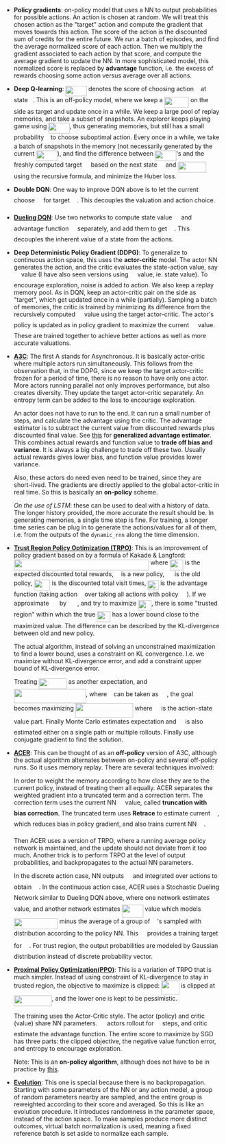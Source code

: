 * **Policy gradients**: on-policy model that uses a NN to output probabilities for possible actions. An action is chosen at random. We will treat this chosen action as the "target" action and compute the gradient that moves towards this action. The score of the action is the discounted sum of credits for the entire future. We run a batch of episodes, and find the average normalized score of each action. Then we multiply the gradient associated to each action by that score, and compute the average gradient to update the NN. In more sophisticated model, this normalized score is replaced by **advantage** function, i.e. the excess of rewards choosing some action versus average over all actions.

* **Deep Q-learning**: <img src="/summaries/tex/a18656976616796e481e7c608b8a2b40.svg?invert_in_darkmode&sanitize=true" align=middle width=49.48137479999998pt height=24.65753399999998pt/> denotes the score of choosing action <img src="/summaries/tex/44bc9d542a92714cac84e01cbbb7fd61.svg?invert_in_darkmode&sanitize=true" align=middle width=8.68915409999999pt height=14.15524440000002pt/> at state <img src="/summaries/tex/6f9bad7347b91ceebebd3ad7e6f6f2d1.svg?invert_in_darkmode&sanitize=true" align=middle width=7.7054801999999905pt height=14.15524440000002pt/>. This is an off-policy model, where we keep a <img src="/summaries/tex/842b11457ed5ff9ab2dd00f530758441.svg?invert_in_darkmode&sanitize=true" align=middle width=57.03846389999999pt height=24.65753399999998pt/> on the side as target and update once in a while. We keep a large pool of replay memories, and take a subset of snapshots. An explorer keeps playing game using <img src="/summaries/tex/a18656976616796e481e7c608b8a2b40.svg?invert_in_darkmode&sanitize=true" align=middle width=49.48137479999998pt height=24.65753399999998pt/>, thus generating memories, but still has a small probability <img src="/summaries/tex/9ae7733dac2b7b4470696ed36239b676.svg?invert_in_darkmode&sanitize=true" align=middle width=7.66550399999999pt height=14.15524440000002pt/> to choose suboptimal action. Every once in a while, we take a batch of snapshots in the memory (not necessarily generated by the current <img src="/summaries/tex/a18656976616796e481e7c608b8a2b40.svg?invert_in_darkmode&sanitize=true" align=middle width=49.48137479999998pt height=24.65753399999998pt/>), and find the difference between <img src="/summaries/tex/a18656976616796e481e7c608b8a2b40.svg?invert_in_darkmode&sanitize=true" align=middle width=49.48137479999998pt height=24.65753399999998pt/>'s and the freshly computed target <img src="/summaries/tex/1afcdb0f704394b16fe85fb40c45ca7a.svg?invert_in_darkmode&sanitize=true" align=middle width=12.99542474999999pt height=22.465723500000017pt/> based on the next state <img src="/summaries/tex/675c2f5707a1fa7050c12adc1872ba32.svg?invert_in_darkmode&sanitize=true" align=middle width=11.49544109999999pt height=24.7161288pt/> and <img src="/summaries/tex/66d2128ab46ccd9ec45608a85cf67f31.svg?invert_in_darkmode&sanitize=true" align=middle width=66.26221304999999pt height=24.7161288pt/> using the recursive formula, and minimize the Huber loss. 

* **Double DQN**: One way to improve DQN above is to let the current <img src="/summaries/tex/1afcdb0f704394b16fe85fb40c45ca7a.svg?invert_in_darkmode&sanitize=true" align=middle width=12.99542474999999pt height=22.465723500000017pt/> choose <img src="/summaries/tex/4fc63d27626433f23e36eca761bac52b.svg?invert_in_darkmode&sanitize=true" align=middle width=12.47911664999999pt height=24.7161288pt/> for target <img src="/summaries/tex/1afcdb0f704394b16fe85fb40c45ca7a.svg?invert_in_darkmode&sanitize=true" align=middle width=12.99542474999999pt height=22.465723500000017pt/>. This decouples the valuation and action choice.

* [**Dueling DQN**](https://arxiv.org/pdf/1511.06581.pdf): Use two networks to compute state value <img src="/summaries/tex/a9a3a4a202d80326bda413b5562d5cd1.svg?invert_in_darkmode&sanitize=true" align=middle width=13.242037049999992pt height=22.465723500000017pt/> and advantage function <img src="/summaries/tex/53d147e7f3fe6e47ee05b88b166bd3f6.svg?invert_in_darkmode&sanitize=true" align=middle width=12.32879834999999pt height=22.465723500000017pt/> separately, and add them to get <img src="/summaries/tex/1afcdb0f704394b16fe85fb40c45ca7a.svg?invert_in_darkmode&sanitize=true" align=middle width=12.99542474999999pt height=22.465723500000017pt/>. This decouples the inherent value of a state from the actions.

* **Deep Deterministic Policy Gradient (DDPG)**: To generalize to continuous action space, this uses the **actor-critic** model. The actor NN generates the action, and the critic evaluates the state-action value, say <img src="/summaries/tex/1afcdb0f704394b16fe85fb40c45ca7a.svg?invert_in_darkmode&sanitize=true" align=middle width=12.99542474999999pt height=22.465723500000017pt/> value (I have also seen versions using <img src="/summaries/tex/a9a3a4a202d80326bda413b5562d5cd1.svg?invert_in_darkmode&sanitize=true" align=middle width=13.242037049999992pt height=22.465723500000017pt/> value, ie. state value). To encourage exploration, noise is added to action. We also keep a replay memory pool. As in DQN, keep an actor-critic pair on the side as "target", which get updated once in a while (partially). Sampling a batch of memories, the critic is trained by minimizing its difference from the recursively computed <img src="/summaries/tex/1afcdb0f704394b16fe85fb40c45ca7a.svg?invert_in_darkmode&sanitize=true" align=middle width=12.99542474999999pt height=22.465723500000017pt/> value using the target actor-critic. The actor's policy is updated as in policy gradient to maximize the current <img src="/summaries/tex/1afcdb0f704394b16fe85fb40c45ca7a.svg?invert_in_darkmode&sanitize=true" align=middle width=12.99542474999999pt height=22.465723500000017pt/> value. These are trained together to achieve better actions as well as more accurate valuations.

* [**A3C**](https://arxiv.org/pdf/1602.01783.pdf): The first A stands for Asynchronous. It is basically actor-critic where multiple actors run simultaneously. This follows from the observation that, in the DDPG, since we keep the target actor-critic frozen for a period of time, there is no reason to have only one actor. More actors running parallel not only improves performance, but also creates diversity. They update the target actor-critic separately. An entropy term can be added to the loss to encourage exploration.

  An actor does not have to run to the end. It can run a small number of steps, and calculate the advantage using the critic. The advantage estimator is to subtract the current value from discounted rewards plus discounted final value. See [this](https://arxiv.org/pdf/1506.02438.pdf) for **generalized advantage estimator**. This combines actual rewards and function value to **trade off bias and variance**. It is always a big challenge to trade off these two. Usually actual rewards gives lower bias, and function value provides lower variance.

  Also, these actors do need even need to be trained, since they are short-lived. The gradients are directly applied to the global actor-critic in real time. So this is basically an **on-policy** scheme.

  *On the use of LSTM*: these can be used to deal with a history of data. The longer history provided, the more accurate the result should be. In generating memories, a single time step is fine. For training, a longer time series can be plug in to generate the actions/values for all of them, i.e. from the outputs of the `dynamic_rnn` along the time dimension.

* [**Trust Region Policy Optimization (TRPO)**](https://arxiv.org/pdf/1502.05477.pdf): This is an improvement of policy gradient based on by a formula of Kakade & Langford: <img src="/summaries/tex/9cd73f80aa22026eb53f5e739297236c.svg?invert_in_darkmode&sanitize=true" align=middle width=315.04670834999996pt height=24.657735299999988pt/>
  where <img src="/summaries/tex/0dbce69b8c8447ed21986f6cb4672cd2.svg?invert_in_darkmode&sanitize=true" align=middle width=31.49745719999999pt height=24.65753399999998pt/> is the expected discounted total rewards, <img src="/summaries/tex/f30fdded685c83b0e7b446aa9c9aa120.svg?invert_in_darkmode&sanitize=true" align=middle width=9.96010619999999pt height=14.15524440000002pt/> is a new policy, <img src="/summaries/tex/8a18488bc84c9dcd2e0c397c94d82b34.svg?invert_in_darkmode&sanitize=true" align=middle width=15.922859699999991pt height=14.15524440000002pt/> is the old policy, <img src="/summaries/tex/2bfd8d314fceae4b81918588f2ff63fc.svg?invert_in_darkmode&sanitize=true" align=middle width=37.91167379999999pt height=24.65753399999998pt/> is the discounted total visit times, <img src="/summaries/tex/951fdd3585d08ec9933555be1e5172b5.svg?invert_in_darkmode&sanitize=true" align=middle width=25.609592249999988pt height=22.465723500000017pt/> is the advantage function (taking action <img src="/summaries/tex/44bc9d542a92714cac84e01cbbb7fd61.svg?invert_in_darkmode&sanitize=true" align=middle width=8.68915409999999pt height=14.15524440000002pt/> over taking all actions with policy <img src="/summaries/tex/8a18488bc84c9dcd2e0c397c94d82b34.svg?invert_in_darkmode&sanitize=true" align=middle width=15.922859699999991pt height=14.15524440000002pt/>). If we approximate <img src="/summaries/tex/9d63e3051b5c0005c143d13d266cab14.svg?invert_in_darkmode&sanitize=true" align=middle width=16.59884489999999pt height=14.15524440000002pt/> by <img src="/summaries/tex/f40b3d271b53b7f4832017710583b1b0.svg?invert_in_darkmode&sanitize=true" align=middle width=21.77967824999999pt height=14.15524440000002pt/>, and try to maximize <img src="/summaries/tex/0dbce69b8c8447ed21986f6cb4672cd2.svg?invert_in_darkmode&sanitize=true" align=middle width=31.49745719999999pt height=24.65753399999998pt/>, there is some "trusted region" within which the true <img src="/summaries/tex/0dbce69b8c8447ed21986f6cb4672cd2.svg?invert_in_darkmode&sanitize=true" align=middle width=31.49745719999999pt height=24.65753399999998pt/> has a lower bound close to the maximized value. The difference can be described  by the KL-divergence between old and new policy. 

  The actual algorithm, instead of solving an unconstrained maximization to find a lower bound, uses a constraint on KL convergence. I.e. we maximize without KL-divergence error, and add a constraint upper bound of KL-divergence error.

  Treating <img src="/summaries/tex/85bc90e74eea9f06481722dbd3322bbf.svg?invert_in_darkmode&sanitize=true" align=middle width=65.02926704999999pt height=24.657735299999988pt/> as another expectation, and <img src="/summaries/tex/c82db5fd78de74cbc7f25d51cd9b69e9.svg?invert_in_darkmode&sanitize=true" align=middle width=168.05191589999998pt height=33.20539859999999pt/>, where <img src="/summaries/tex/d5c18a8ca1894fd3a7d25f242cbe8890.svg?invert_in_darkmode&sanitize=true" align=middle width=7.928106449999989pt height=14.15524440000002pt/> can be taken as <img src="/summaries/tex/8a18488bc84c9dcd2e0c397c94d82b34.svg?invert_in_darkmode&sanitize=true" align=middle width=15.922859699999991pt height=14.15524440000002pt/>, the goal becomes maximizing <img src="/summaries/tex/de1a209b2ccc485db96726a109f2a2a6.svg?invert_in_darkmode&sanitize=true" align=middle width=134.6357463pt height=33.20539859999999pt/> where <img src="/summaries/tex/1afcdb0f704394b16fe85fb40c45ca7a.svg?invert_in_darkmode&sanitize=true" align=middle width=12.99542474999999pt height=22.465723500000017pt/> is the action-state value part. Finally Monte Carlo estimates expectation and <img src="/summaries/tex/1afcdb0f704394b16fe85fb40c45ca7a.svg?invert_in_darkmode&sanitize=true" align=middle width=12.99542474999999pt height=22.465723500000017pt/> is also estimated either on a single path or multiple rollouts. Finally use conjugate gradient to find the solution.

* [**ACER**](https://arxiv.org/pdf/1611.01224.pdf): This can be thought of as an **off-policy** version of A3C, although the actual algorithm alternates between on-policy and several off-policy runs. So it uses memory replay. There are several techniques involved:

  In order to weight the memory according to how close they are to the current policy, instead of treating them all equally. ACER separates the weighted gradient into a truncated term and a correction term. The correction term uses the current NN <img src="/summaries/tex/1afcdb0f704394b16fe85fb40c45ca7a.svg?invert_in_darkmode&sanitize=true" align=middle width=12.99542474999999pt height=22.465723500000017pt/> value, called **truncation with bias correction**. The truncated term uses **Retrace** to estimate current <img src="/summaries/tex/1afcdb0f704394b16fe85fb40c45ca7a.svg?invert_in_darkmode&sanitize=true" align=middle width=12.99542474999999pt height=22.465723500000017pt/>, which reduces bias in policy gradient, and also trains current NN <img src="/summaries/tex/1afcdb0f704394b16fe85fb40c45ca7a.svg?invert_in_darkmode&sanitize=true" align=middle width=12.99542474999999pt height=22.465723500000017pt/>.

  Then ACER uses a version of TRPO, where a running average policy network is maintained, and the update should not deviate from it too much. Another trick is to perform TRPO at the level of output probabilities, and backpropagates to the actual NN parameters. 

  In the discrete action case, NN outputs <img src="/summaries/tex/1afcdb0f704394b16fe85fb40c45ca7a.svg?invert_in_darkmode&sanitize=true" align=middle width=12.99542474999999pt height=22.465723500000017pt/> and integrated over actions to obtain <img src="/summaries/tex/a9a3a4a202d80326bda413b5562d5cd1.svg?invert_in_darkmode&sanitize=true" align=middle width=13.242037049999992pt height=22.465723500000017pt/>. In the continuous action case, ACER uses a Stochastic Dueling Network similar to Dueling DQN above, where one network estimates <img src="/summaries/tex/a9a3a4a202d80326bda413b5562d5cd1.svg?invert_in_darkmode&sanitize=true" align=middle width=13.242037049999992pt height=22.465723500000017pt/> value, and another network estimates <img src="/summaries/tex/ea33e312aa38c6f22212fb5fb152a050.svg?invert_in_darkmode&sanitize=true" align=middle width=49.481371499999995pt height=30.267491100000004pt/> value which models <img src="/summaries/tex/704e45646d07e4a6f3e16a3efdb659ad.svg?invert_in_darkmode&sanitize=true" align=middle width=102.63888359999999pt height=24.65753399999998pt/> minus the average of a group of <img src="/summaries/tex/53d147e7f3fe6e47ee05b88b166bd3f6.svg?invert_in_darkmode&sanitize=true" align=middle width=12.32879834999999pt height=22.465723500000017pt/>'s sampled with distribution according to the policy NN. This <img src="/summaries/tex/7ce345688449b81ed1bca5342e17df89.svg?invert_in_darkmode&sanitize=true" align=middle width=12.99542474999999pt height=30.267491100000004pt/> provides a training target for <img src="/summaries/tex/a9a3a4a202d80326bda413b5562d5cd1.svg?invert_in_darkmode&sanitize=true" align=middle width=13.242037049999992pt height=22.465723500000017pt/>. For trust region, the output probabilities are modeled by Gaussian distribution instead of discrete probability vector.

* [**Proximal Policy Optimization(PPO)**](https://arxiv.org/pdf/1707.06347.pdf): This is a variation of TRPO that is much simpler. Instead of using constraint of KL-divergence to stay in trusted region, the objective to maximize is clipped: <img src="/summaries/tex/421e7624df12f163f4d9cc6bae2e35a4.svg?invert_in_darkmode&sanitize=true" align=middle width=41.61562515pt height=33.20539859999999pt/> is clipped at <img src="/summaries/tex/190c0eb62bba4e6ac675100eb17a6db6.svg?invert_in_darkmode&sanitize=true" align=middle width=88.39013864999998pt height=24.65753399999998pt/>, and the lower one is kept to be pessimistic.

  The training uses the Actor-Critic style. The actor (policy) and critic (value) share NN parameters. <img src="/summaries/tex/f9c4988898e7f532b9f826a75014ed3c.svg?invert_in_darkmode&sanitize=true" align=middle width=14.99998994999999pt height=22.465723500000017pt/> actors rollout for <img src="/summaries/tex/2f118ee06d05f3c2d98361d9c30e38ce.svg?invert_in_darkmode&sanitize=true" align=middle width=11.889314249999991pt height=22.465723500000017pt/> steps, and critic estimate the advantage function. The entire score to maximize by SGD has three parts: the clipped objective, the negative value function error, and entropy to encourage exploration.

  Note: This is an **on-policy algorithm**, although does not have to be in practice by [this](https://github.com/openai/baselines/issues/316).

* [**Evolution**](https://arxiv.org/abs/1703.03864): This one is special because there is no backpropagation. Starting with some parameters of the NN or any action model, a group of random parameters nearby are sampled, and the entire group is reweighted according to their score and averaged. So this is like an evolution procedure. It introduces randomness in the parameter space, instead of the action space. To make samples produce more distinct outcomes, virtual batch normalization is used, meaning a fixed reference batch is set aside to normalize each sample.

